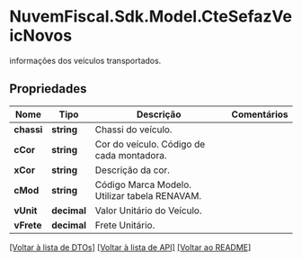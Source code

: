 # NuvemFiscal.Sdk.Model.CteSefazVeicNovos
informações dos veículos transportados.

## Propriedades

Nome | Tipo | Descrição | Comentários
------------ | ------------- | ------------- | -------------
**chassi** | **string** | Chassi do veículo. | 
**cCor** | **string** | Cor do veículo.  Código de cada montadora. | 
**xCor** | **string** | Descrição da cor. | 
**cMod** | **string** | Código Marca Modelo.  Utilizar tabela RENAVAM. | 
**vUnit** | **decimal** | Valor Unitário do Veículo. | 
**vFrete** | **decimal** | Frete Unitário. | 

[[Voltar à lista de DTOs]](../README.md#documentation-for-models) [[Voltar à lista de API]](../README.md#documentation-for-api-endpoints) [[Voltar ao README]](../README.md)

